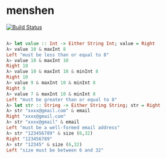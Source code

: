 # menshen

[![Build Status](https://travis-ci.org/leptonyu/menshen.svg?branch=master)](https://travis-ci.org/leptonyu/menshen)


```Haskell

λ> let value :: Int -> Either String Int; value = Right
λ> value 10 & maxInt 8
Left "must be less than or equal to 8"
λ> value 10 & maxInt 10
Right 10
λ> value 10 & maxInt 10 & minInt 8
Right 10
λ> value 9 & maxInt 10 & minInt 8
Right 9
λ> value 7 & maxInt 10 & minInt 8
Left "must be greater than or equal to 8"
λ> let str :: String -> Either String String; str = Right
λ> str "xxxx@gmail.com" & email
Right "xxxx@gmail.com"
λ> str "xxxx@gmail" & email
Left "must be a well-formed email address"
λ> str "123456789" & size (6,32)
Right "123456789"
λ> str "12345" & size (6,32)
Left "size must be between 6 and 32"


```


